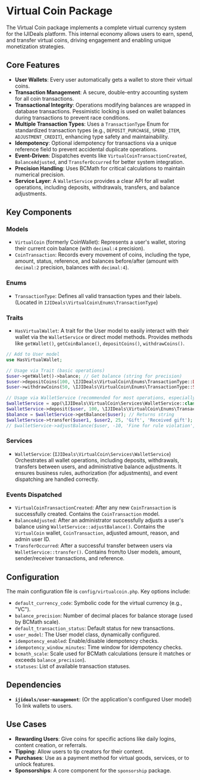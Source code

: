 # Virtual Coin Package

The Virtual Coin package implements a complete virtual currency system for the IJIDeals platform. This internal economy allows users to earn, spend, and transfer virtual coins, driving engagement and enabling unique monetization strategies.

## Core Features

-   **User Wallets**: Every user automatically gets a wallet to store their virtual coins.
-   **Transaction Management**: A secure, double-entry accounting system for all coin transactions.
-   **Transactional Integrity**: Operations modifying balances are wrapped in database transactions. Pessimistic locking is used on wallet balances during transactions to prevent race conditions.
-   **Multiple Transaction Types**: Uses a `TransactionType` Enum for standardized transaction types (e.g., `DEPOSIT_PURCHASE`, `SPEND_ITEM`, `ADJUSTMENT_CREDIT`), enhancing type safety and maintainability.
-   **Idempotency**: Optional idempotency for transactions via a unique reference field to prevent accidental duplicate operations.
-   **Event-Driven**: Dispatches events like `VirtualCoinTransactionCreated`, `BalanceAdjusted`, and `TransferOccurred` for better system integration.
-   **Precision Handling**: Uses BCMath for critical calculations to maintain numerical precision.
-   **Service Layer**: A `WalletService` provides a clear API for all wallet operations, including deposits, withdrawals, transfers, and balance adjustments.

## Key Components

### Models

-   `VirtualCoin` (formerly CoinWallet): Represents a user's wallet, storing their current coin balance (with `decimal:4` precision).
-   `CoinTransaction`: Records every movement of coins, including the type, amount, status, reference, and balances before/after (amount with `decimal:2` precision, balances with `decimal:4`).

### Enums

-   `TransactionType`: Defines all valid transaction types and their labels. (Located in `IJIDeals\VirtualCoin\Enums\TransactionType`)

### Traits

-   `HasVirtualWallet`: A trait for the User model to easily interact with their wallet via the `WalletService` or direct model methods. Provides methods like `getWallet()`, `getCoinBalance()`, `depositCoins()`, `withdrawCoins()`.

```php
// Add to User model
use HasVirtualWallet;

// Usage via Trait (basic operations)
$user->getWallet()->balance; // Get balance (string for precision)
$user->depositCoins(100, \IJIDeals\VirtualCoin\Enums\TransactionType::DEPOSIT_BONUS, [], 'For daily login');
$user->withdrawCoins(50, \IJIDeals\VirtualCoin\Enums\TransactionType::SPEND_ITEM, [], 'For virtual item');

// Usage via WalletService (recommended for most operations, especially transfers and adjustments)
$walletService = app(\IJIDeals\VirtualCoin\Services\WalletService::class);
$walletService->deposit($user, 100, \IJIDeals\VirtualCoin\Enums\TransactionType::DEPOSIT_PURCHASE, [], 'Purchased coins');
$balance = $walletService->getBalance($user); // Returns string
$walletService->transfer($user1, $user2, 25, 'Gift', 'Received gift');
// $walletService->adjustBalance($user, -10, 'Fine for rule violation', $adminUser->id); // Requires admin permission
```

### Services

-   `WalletService`: (`IJIDeals\VirtualCoin\Services\WalletService`) Orchestrates all wallet operations, including deposits, withdrawals, transfers between users, and administrative balance adjustments. It ensures business rules, authorization (for adjustments), and event dispatching are handled correctly.

### Events Dispatched

-   `VirtualCoinTransactionCreated`: After any new `CoinTransaction` is successfully created. Contains the `CoinTransaction` model.
-   `BalanceAdjusted`: After an administrator successfully adjusts a user's balance using `WalletService::adjustBalance()`. Contains the `VirtualCoin` wallet, `CoinTransaction`, adjusted amount, reason, and admin user ID.
-   `TransferOccurred`: After a successful transfer between users via `WalletService::transfer()`. Contains from/to User models, amount, sender/receiver transactions, and reference.

## Configuration

The main configuration file is `config/virtualcoin.php`. Key options include:
-   `default_currency_code`: Symbolic code for the virtual currency (e.g., "VC").
-   `balance_precision`: Number of decimal places for balance storage (used by BCMath scale).
-   `default_transaction_status`: Default status for new transactions.
-   `user_model`: The User model class, dynamically configured.
-   `idempotency_enabled`: Enable/disable idempotency checks.
-   `idempotency_window_minutes`: Time window for idempotency checks.
-   `bcmath_scale`: Scale used for BCMath calculations (ensure it matches or exceeds `balance_precision`).
-   `statuses`: List of available transaction statuses.

## Dependencies

-   **`ijideals/user-management`**: (Or the application's configured User model) To link wallets to users.

## Use Cases

-   **Rewarding Users**: Give coins for specific actions like daily logins, content creation, or referrals.
-   **Tipping**: Allow users to tip creators for their content.
-   **Purchases**: Use as a payment method for virtual goods, services, or to unlock features.
-   **Sponsorships**: A core component for the `sponsorship` package. 
